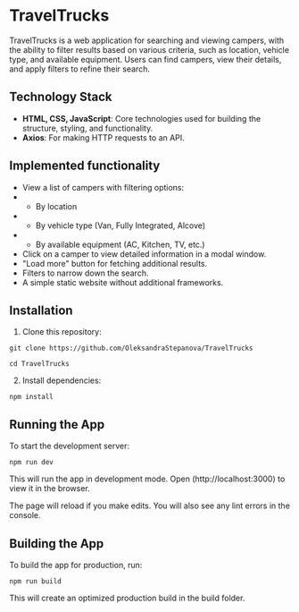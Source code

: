 # TravelTrucks

TravelTrucks is a web application for searching and viewing campers, with the
ability to filter results based on various criteria, such as location, vehicle
type, and available equipment. Users can find campers, view their details, and
apply filters to refine their search.

## Technology Stack

- **HTML, CSS, JavaScript**: Core technologies used for building the structure,
  styling, and functionality.
- **Axios**: For making HTTP requests to an API.

## Implemented functionality

- View a list of campers with filtering options:
- - By location
- - By vehicle type (Van, Fully Integrated, Alcove)
- - By available equipment (AC, Kitchen, TV, etc.)
- Click on a camper to view detailed information in a modal window.
- "Load more" button for fetching additional results.
- Filters to narrow down the search.
- A simple static website without additional frameworks.

## Installation

1. Clone this repository:

`git clone https://github.com/OleksandraStepanova/TravelTrucks`

`cd TravelTrucks`

2. Install dependencies:

`npm install`

## Running the App

To start the development server:

`npm run dev`

This will run the app in development mode. Open (http://localhost:3000) to view
it in the browser.

The page will reload if you make edits. You will also see any lint errors in the
console.

## Building the App

To build the app for production, run:

`npm run build`

This will create an optimized production build in the build folder.
